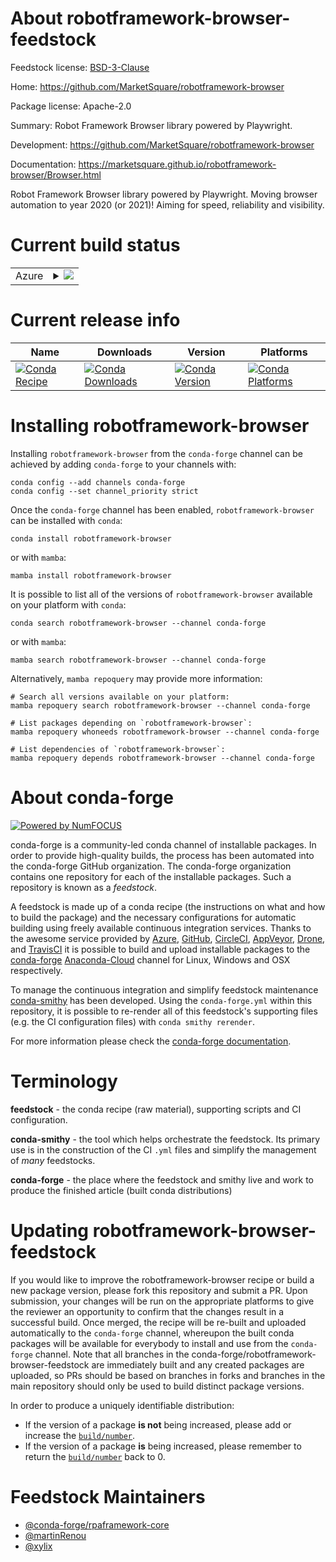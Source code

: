 About robotframework-browser-feedstock
======================================

Feedstock license: [BSD-3-Clause](https://github.com/conda-forge/robotframework-browser-feedstock/blob/main/LICENSE.txt)

Home: https://github.com/MarketSquare/robotframework-browser

Package license: Apache-2.0

Summary: Robot Framework Browser library powered by Playwright.

Development: https://github.com/MarketSquare/robotframework-browser

Documentation: https://marketsquare.github.io/robotframework-browser/Browser.html

Robot Framework Browser library powered by Playwright. Moving browser automation to year 2020 (or 2021)!
Aiming for speed, reliability and visibility.


Current build status
====================


<table>
    
  <tr>
    <td>Azure</td>
    <td>
      <details>
        <summary>
          <a href="https://dev.azure.com/conda-forge/feedstock-builds/_build/latest?definitionId=11283&branchName=main">
            <img src="https://dev.azure.com/conda-forge/feedstock-builds/_apis/build/status/robotframework-browser-feedstock?branchName=main">
          </a>
        </summary>
        <table>
          <thead><tr><th>Variant</th><th>Status</th></tr></thead>
          <tbody><tr>
              <td>linux_64_nodejs18python3.10.____cpython</td>
              <td>
                <a href="https://dev.azure.com/conda-forge/feedstock-builds/_build/latest?definitionId=11283&branchName=main">
                  <img src="https://dev.azure.com/conda-forge/feedstock-builds/_apis/build/status/robotframework-browser-feedstock?branchName=main&jobName=linux&configuration=linux%20linux_64_nodejs18python3.10.____cpython" alt="variant">
                </a>
              </td>
            </tr><tr>
              <td>linux_64_nodejs18python3.11.____cpython</td>
              <td>
                <a href="https://dev.azure.com/conda-forge/feedstock-builds/_build/latest?definitionId=11283&branchName=main">
                  <img src="https://dev.azure.com/conda-forge/feedstock-builds/_apis/build/status/robotframework-browser-feedstock?branchName=main&jobName=linux&configuration=linux%20linux_64_nodejs18python3.11.____cpython" alt="variant">
                </a>
              </td>
            </tr><tr>
              <td>linux_64_nodejs18python3.8.____cpython</td>
              <td>
                <a href="https://dev.azure.com/conda-forge/feedstock-builds/_build/latest?definitionId=11283&branchName=main">
                  <img src="https://dev.azure.com/conda-forge/feedstock-builds/_apis/build/status/robotframework-browser-feedstock?branchName=main&jobName=linux&configuration=linux%20linux_64_nodejs18python3.8.____cpython" alt="variant">
                </a>
              </td>
            </tr><tr>
              <td>linux_64_nodejs18python3.9.____cpython</td>
              <td>
                <a href="https://dev.azure.com/conda-forge/feedstock-builds/_build/latest?definitionId=11283&branchName=main">
                  <img src="https://dev.azure.com/conda-forge/feedstock-builds/_apis/build/status/robotframework-browser-feedstock?branchName=main&jobName=linux&configuration=linux%20linux_64_nodejs18python3.9.____cpython" alt="variant">
                </a>
              </td>
            </tr><tr>
              <td>linux_64_nodejs20python3.10.____cpython</td>
              <td>
                <a href="https://dev.azure.com/conda-forge/feedstock-builds/_build/latest?definitionId=11283&branchName=main">
                  <img src="https://dev.azure.com/conda-forge/feedstock-builds/_apis/build/status/robotframework-browser-feedstock?branchName=main&jobName=linux&configuration=linux%20linux_64_nodejs20python3.10.____cpython" alt="variant">
                </a>
              </td>
            </tr><tr>
              <td>linux_64_nodejs20python3.11.____cpython</td>
              <td>
                <a href="https://dev.azure.com/conda-forge/feedstock-builds/_build/latest?definitionId=11283&branchName=main">
                  <img src="https://dev.azure.com/conda-forge/feedstock-builds/_apis/build/status/robotframework-browser-feedstock?branchName=main&jobName=linux&configuration=linux%20linux_64_nodejs20python3.11.____cpython" alt="variant">
                </a>
              </td>
            </tr><tr>
              <td>linux_64_nodejs20python3.8.____cpython</td>
              <td>
                <a href="https://dev.azure.com/conda-forge/feedstock-builds/_build/latest?definitionId=11283&branchName=main">
                  <img src="https://dev.azure.com/conda-forge/feedstock-builds/_apis/build/status/robotframework-browser-feedstock?branchName=main&jobName=linux&configuration=linux%20linux_64_nodejs20python3.8.____cpython" alt="variant">
                </a>
              </td>
            </tr><tr>
              <td>linux_64_nodejs20python3.9.____cpython</td>
              <td>
                <a href="https://dev.azure.com/conda-forge/feedstock-builds/_build/latest?definitionId=11283&branchName=main">
                  <img src="https://dev.azure.com/conda-forge/feedstock-builds/_apis/build/status/robotframework-browser-feedstock?branchName=main&jobName=linux&configuration=linux%20linux_64_nodejs20python3.9.____cpython" alt="variant">
                </a>
              </td>
            </tr><tr>
              <td>osx_64_nodejs18python3.10.____cpython</td>
              <td>
                <a href="https://dev.azure.com/conda-forge/feedstock-builds/_build/latest?definitionId=11283&branchName=main">
                  <img src="https://dev.azure.com/conda-forge/feedstock-builds/_apis/build/status/robotframework-browser-feedstock?branchName=main&jobName=osx&configuration=osx%20osx_64_nodejs18python3.10.____cpython" alt="variant">
                </a>
              </td>
            </tr><tr>
              <td>osx_64_nodejs18python3.11.____cpython</td>
              <td>
                <a href="https://dev.azure.com/conda-forge/feedstock-builds/_build/latest?definitionId=11283&branchName=main">
                  <img src="https://dev.azure.com/conda-forge/feedstock-builds/_apis/build/status/robotframework-browser-feedstock?branchName=main&jobName=osx&configuration=osx%20osx_64_nodejs18python3.11.____cpython" alt="variant">
                </a>
              </td>
            </tr><tr>
              <td>osx_64_nodejs18python3.8.____cpython</td>
              <td>
                <a href="https://dev.azure.com/conda-forge/feedstock-builds/_build/latest?definitionId=11283&branchName=main">
                  <img src="https://dev.azure.com/conda-forge/feedstock-builds/_apis/build/status/robotframework-browser-feedstock?branchName=main&jobName=osx&configuration=osx%20osx_64_nodejs18python3.8.____cpython" alt="variant">
                </a>
              </td>
            </tr><tr>
              <td>osx_64_nodejs18python3.9.____cpython</td>
              <td>
                <a href="https://dev.azure.com/conda-forge/feedstock-builds/_build/latest?definitionId=11283&branchName=main">
                  <img src="https://dev.azure.com/conda-forge/feedstock-builds/_apis/build/status/robotframework-browser-feedstock?branchName=main&jobName=osx&configuration=osx%20osx_64_nodejs18python3.9.____cpython" alt="variant">
                </a>
              </td>
            </tr><tr>
              <td>osx_64_nodejs20python3.10.____cpython</td>
              <td>
                <a href="https://dev.azure.com/conda-forge/feedstock-builds/_build/latest?definitionId=11283&branchName=main">
                  <img src="https://dev.azure.com/conda-forge/feedstock-builds/_apis/build/status/robotframework-browser-feedstock?branchName=main&jobName=osx&configuration=osx%20osx_64_nodejs20python3.10.____cpython" alt="variant">
                </a>
              </td>
            </tr><tr>
              <td>osx_64_nodejs20python3.11.____cpython</td>
              <td>
                <a href="https://dev.azure.com/conda-forge/feedstock-builds/_build/latest?definitionId=11283&branchName=main">
                  <img src="https://dev.azure.com/conda-forge/feedstock-builds/_apis/build/status/robotframework-browser-feedstock?branchName=main&jobName=osx&configuration=osx%20osx_64_nodejs20python3.11.____cpython" alt="variant">
                </a>
              </td>
            </tr><tr>
              <td>osx_64_nodejs20python3.8.____cpython</td>
              <td>
                <a href="https://dev.azure.com/conda-forge/feedstock-builds/_build/latest?definitionId=11283&branchName=main">
                  <img src="https://dev.azure.com/conda-forge/feedstock-builds/_apis/build/status/robotframework-browser-feedstock?branchName=main&jobName=osx&configuration=osx%20osx_64_nodejs20python3.8.____cpython" alt="variant">
                </a>
              </td>
            </tr><tr>
              <td>osx_64_nodejs20python3.9.____cpython</td>
              <td>
                <a href="https://dev.azure.com/conda-forge/feedstock-builds/_build/latest?definitionId=11283&branchName=main">
                  <img src="https://dev.azure.com/conda-forge/feedstock-builds/_apis/build/status/robotframework-browser-feedstock?branchName=main&jobName=osx&configuration=osx%20osx_64_nodejs20python3.9.____cpython" alt="variant">
                </a>
              </td>
            </tr><tr>
              <td>win_64_nodejs18python3.10.____cpython</td>
              <td>
                <a href="https://dev.azure.com/conda-forge/feedstock-builds/_build/latest?definitionId=11283&branchName=main">
                  <img src="https://dev.azure.com/conda-forge/feedstock-builds/_apis/build/status/robotframework-browser-feedstock?branchName=main&jobName=win&configuration=win%20win_64_nodejs18python3.10.____cpython" alt="variant">
                </a>
              </td>
            </tr><tr>
              <td>win_64_nodejs18python3.11.____cpython</td>
              <td>
                <a href="https://dev.azure.com/conda-forge/feedstock-builds/_build/latest?definitionId=11283&branchName=main">
                  <img src="https://dev.azure.com/conda-forge/feedstock-builds/_apis/build/status/robotframework-browser-feedstock?branchName=main&jobName=win&configuration=win%20win_64_nodejs18python3.11.____cpython" alt="variant">
                </a>
              </td>
            </tr><tr>
              <td>win_64_nodejs18python3.8.____cpython</td>
              <td>
                <a href="https://dev.azure.com/conda-forge/feedstock-builds/_build/latest?definitionId=11283&branchName=main">
                  <img src="https://dev.azure.com/conda-forge/feedstock-builds/_apis/build/status/robotframework-browser-feedstock?branchName=main&jobName=win&configuration=win%20win_64_nodejs18python3.8.____cpython" alt="variant">
                </a>
              </td>
            </tr><tr>
              <td>win_64_nodejs18python3.9.____cpython</td>
              <td>
                <a href="https://dev.azure.com/conda-forge/feedstock-builds/_build/latest?definitionId=11283&branchName=main">
                  <img src="https://dev.azure.com/conda-forge/feedstock-builds/_apis/build/status/robotframework-browser-feedstock?branchName=main&jobName=win&configuration=win%20win_64_nodejs18python3.9.____cpython" alt="variant">
                </a>
              </td>
            </tr><tr>
              <td>win_64_nodejs20python3.10.____cpython</td>
              <td>
                <a href="https://dev.azure.com/conda-forge/feedstock-builds/_build/latest?definitionId=11283&branchName=main">
                  <img src="https://dev.azure.com/conda-forge/feedstock-builds/_apis/build/status/robotframework-browser-feedstock?branchName=main&jobName=win&configuration=win%20win_64_nodejs20python3.10.____cpython" alt="variant">
                </a>
              </td>
            </tr><tr>
              <td>win_64_nodejs20python3.11.____cpython</td>
              <td>
                <a href="https://dev.azure.com/conda-forge/feedstock-builds/_build/latest?definitionId=11283&branchName=main">
                  <img src="https://dev.azure.com/conda-forge/feedstock-builds/_apis/build/status/robotframework-browser-feedstock?branchName=main&jobName=win&configuration=win%20win_64_nodejs20python3.11.____cpython" alt="variant">
                </a>
              </td>
            </tr><tr>
              <td>win_64_nodejs20python3.8.____cpython</td>
              <td>
                <a href="https://dev.azure.com/conda-forge/feedstock-builds/_build/latest?definitionId=11283&branchName=main">
                  <img src="https://dev.azure.com/conda-forge/feedstock-builds/_apis/build/status/robotframework-browser-feedstock?branchName=main&jobName=win&configuration=win%20win_64_nodejs20python3.8.____cpython" alt="variant">
                </a>
              </td>
            </tr><tr>
              <td>win_64_nodejs20python3.9.____cpython</td>
              <td>
                <a href="https://dev.azure.com/conda-forge/feedstock-builds/_build/latest?definitionId=11283&branchName=main">
                  <img src="https://dev.azure.com/conda-forge/feedstock-builds/_apis/build/status/robotframework-browser-feedstock?branchName=main&jobName=win&configuration=win%20win_64_nodejs20python3.9.____cpython" alt="variant">
                </a>
              </td>
            </tr>
          </tbody>
        </table>
      </details>
    </td>
  </tr>
</table>

Current release info
====================

| Name | Downloads | Version | Platforms |
| --- | --- | --- | --- |
| [![Conda Recipe](https://img.shields.io/badge/recipe-robotframework--browser-green.svg)](https://anaconda.org/conda-forge/robotframework-browser) | [![Conda Downloads](https://img.shields.io/conda/dn/conda-forge/robotframework-browser.svg)](https://anaconda.org/conda-forge/robotframework-browser) | [![Conda Version](https://img.shields.io/conda/vn/conda-forge/robotframework-browser.svg)](https://anaconda.org/conda-forge/robotframework-browser) | [![Conda Platforms](https://img.shields.io/conda/pn/conda-forge/robotframework-browser.svg)](https://anaconda.org/conda-forge/robotframework-browser) |

Installing robotframework-browser
=================================

Installing `robotframework-browser` from the `conda-forge` channel can be achieved by adding `conda-forge` to your channels with:

```
conda config --add channels conda-forge
conda config --set channel_priority strict
```

Once the `conda-forge` channel has been enabled, `robotframework-browser` can be installed with `conda`:

```
conda install robotframework-browser
```

or with `mamba`:

```
mamba install robotframework-browser
```

It is possible to list all of the versions of `robotframework-browser` available on your platform with `conda`:

```
conda search robotframework-browser --channel conda-forge
```

or with `mamba`:

```
mamba search robotframework-browser --channel conda-forge
```

Alternatively, `mamba repoquery` may provide more information:

```
# Search all versions available on your platform:
mamba repoquery search robotframework-browser --channel conda-forge

# List packages depending on `robotframework-browser`:
mamba repoquery whoneeds robotframework-browser --channel conda-forge

# List dependencies of `robotframework-browser`:
mamba repoquery depends robotframework-browser --channel conda-forge
```


About conda-forge
=================

[![Powered by
NumFOCUS](https://img.shields.io/badge/powered%20by-NumFOCUS-orange.svg?style=flat&colorA=E1523D&colorB=007D8A)](https://numfocus.org)

conda-forge is a community-led conda channel of installable packages.
In order to provide high-quality builds, the process has been automated into the
conda-forge GitHub organization. The conda-forge organization contains one repository
for each of the installable packages. Such a repository is known as a *feedstock*.

A feedstock is made up of a conda recipe (the instructions on what and how to build
the package) and the necessary configurations for automatic building using freely
available continuous integration services. Thanks to the awesome service provided by
[Azure](https://azure.microsoft.com/en-us/services/devops/), [GitHub](https://github.com/),
[CircleCI](https://circleci.com/), [AppVeyor](https://www.appveyor.com/),
[Drone](https://cloud.drone.io/welcome), and [TravisCI](https://travis-ci.com/)
it is possible to build and upload installable packages to the
[conda-forge](https://anaconda.org/conda-forge) [Anaconda-Cloud](https://anaconda.org/)
channel for Linux, Windows and OSX respectively.

To manage the continuous integration and simplify feedstock maintenance
[conda-smithy](https://github.com/conda-forge/conda-smithy) has been developed.
Using the ``conda-forge.yml`` within this repository, it is possible to re-render all of
this feedstock's supporting files (e.g. the CI configuration files) with ``conda smithy rerender``.

For more information please check the [conda-forge documentation](https://conda-forge.org/docs/).

Terminology
===========

**feedstock** - the conda recipe (raw material), supporting scripts and CI configuration.

**conda-smithy** - the tool which helps orchestrate the feedstock.
                   Its primary use is in the construction of the CI ``.yml`` files
                   and simplify the management of *many* feedstocks.

**conda-forge** - the place where the feedstock and smithy live and work to
                  produce the finished article (built conda distributions)


Updating robotframework-browser-feedstock
=========================================

If you would like to improve the robotframework-browser recipe or build a new
package version, please fork this repository and submit a PR. Upon submission,
your changes will be run on the appropriate platforms to give the reviewer an
opportunity to confirm that the changes result in a successful build. Once
merged, the recipe will be re-built and uploaded automatically to the
`conda-forge` channel, whereupon the built conda packages will be available for
everybody to install and use from the `conda-forge` channel.
Note that all branches in the conda-forge/robotframework-browser-feedstock are
immediately built and any created packages are uploaded, so PRs should be based
on branches in forks and branches in the main repository should only be used to
build distinct package versions.

In order to produce a uniquely identifiable distribution:
 * If the version of a package **is not** being increased, please add or increase
   the [``build/number``](https://docs.conda.io/projects/conda-build/en/latest/resources/define-metadata.html#build-number-and-string).
 * If the version of a package **is** being increased, please remember to return
   the [``build/number``](https://docs.conda.io/projects/conda-build/en/latest/resources/define-metadata.html#build-number-and-string)
   back to 0.

Feedstock Maintainers
=====================

* [@conda-forge/rpaframework-core](https://github.com/conda-forge/rpaframework-core/)
* [@martinRenou](https://github.com/martinRenou/)
* [@xylix](https://github.com/xylix/)

